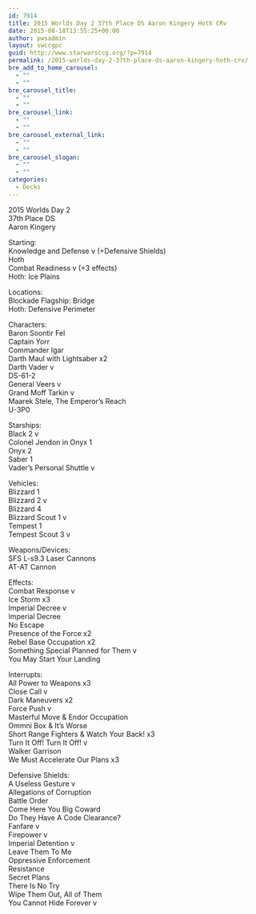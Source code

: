 ```yaml
---
id: 7914
title: 2015 Worlds Day 2 37th Place DS Aaron Kingery Hoth CRv
date: 2015-08-18T13:55:25+00:00
author: pwsadmin
layout: swccgpc
guid: http://www.starwarsccg.org/?p=7914
permalink: /2015-worlds-day-2-37th-place-ds-aaron-kingery-hoth-crv/
bre_add_to_home_carousel:
  - ""
  - ""
bre_carousel_title:
  - ""
  - ""
bre_carousel_link:
  - ""
  - ""
bre_carousel_external_link:
  - ""
  - ""
bre_carousel_slogan:
  - ""
  - ""
categories:
  - Decks
---
```

2015 Worlds Day 2  
37th Place DS  
Aaron Kingery

Starting:  
Knowledge and Defense v (+Defensive Shields)  
Hoth  
Combat Readiness v (+3 effects)  
Hoth: Ice Plains

Locations:  
Blockade Flagship: Bridge  
Hoth: Defensive Perimeter

Characters:  
Baron Soontir Fel  
Captain Yorr  
Commander Igar  
Darth Maul with Lightsaber x2  
Darth Vader v  
DS-61-2  
General Veers v  
Grand Moff Tarkin v  
Maarek Stele, The Emperor’s Reach  
U-3P0

Starships:  
Black 2 v  
Colonel Jendon in Onyx 1  
Onyx 2  
Saber 1  
Vader’s Personal Shuttle v

Vehicles:  
Blizzard 1  
Blizzard 2 v  
Blizzard 4  
Blizzard Scout 1 v  
Tempest 1  
Tempest Scout 3 v

Weapons/Devices:  
SFS L-s9.3 Laser Cannons  
AT-AT Cannon

Effects:  
Combat Response v  
Ice Storm x3  
Imperial Decree v  
Imperial Decree  
No Escape  
Presence of the Force x2  
Rebel Base Occupation x2  
Something Special Planned for Them v  
You May Start Your Landing

Interrupts:  
All Power to Weapons x3  
Close Call v  
Dark Maneuvers x2  
Force Push v  
Masterful Move & Endor Occupation  
Ommni Box & It’s Worse  
Short Range Fighters & Watch Your Back! x3  
Turn It Off! Turn It Off! v  
Walker Garrison  
We Must Accelerate Our Plans x3

Defensive Shields:  
A Useless Gesture v  
Allegations of Corruption  
Battle Order  
Come Here You Big Coward  
Do They Have A Code Clearance?  
Fanfare v  
Firepower v  
Imperial Detention v  
Leave Them To Me  
Oppressive Enforcement  
Resistance  
Secret Plans  
There Is No Try  
Wipe Them Out, All of Them  
You Cannot Hide Forever v